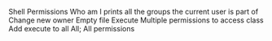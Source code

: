 Shell Permissions
Who am I
prints all the groups the current user is part of
Change new owner
Empty file
Execute
Multiple permissions to access class
Add execute to all
All; All permissions
